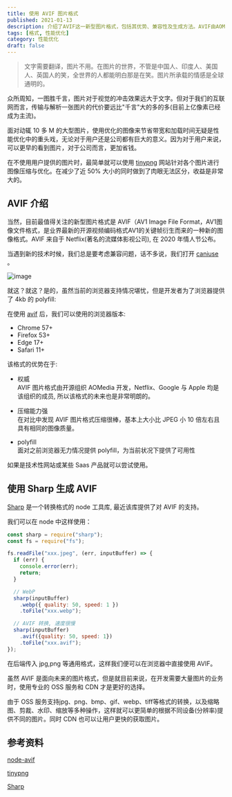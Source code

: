 ```yaml
---
title: 使用 AVIF 图片格式
published: 2021-01-13
description: 介绍了AVIF这一新型图片格式，包括其优势、兼容性及生成方法。AVIF由AOMedia开发，具有强压缩能力，可通过Sharp工具库生成，虽浏览器支持有限，但有polyfill可用。
tags: [格式, 性能优化]
category: 性能优化
draft: false
---
```


> 文字需要翻译，图片不用。在图片的世界，不管是中国人、印度人、美国人、英国人的笑，全世界的人都能明白那是在笑。图片所承载的情感是全球通明的。

众所周知，一图胜千言，图片对于视觉的冲击效果远大于文字。但对于我们的互联网而言，传输与解析一张图片的代价要远比"千言"大的多的多(目前上亿像素已经成为主流)。

面对动辄 10 多 M 的大型图片，使用优化的图像来节省带宽和加载时间无疑是性能优化中的重头戏，无论对于用户还是公司都有巨大的意义。因为对于用户来说，可以更早的看到图片，对于公司而言，更加省钱。

在不使用用户提供的图片时，最简单就可以使用 [tinypng](https://tinypng.com/) 网站针对各个图片进行图像压缩与优化。在减少了近 50% 大小的同时做到了肉眼无法区分，收益是非常大的。

## AVIF 介绍

当然，目前最值得关注的新型图片格式是 AVIF（AV1 Image File Format，AV1图像文件格式，是业界最新的开源视频编码格式AV1的关键帧衍生而来的一种新的图像格式。AVIF 来自于 Netflix(著名的流媒体影视公司), 在 2020 年情人节公布。

当遇到新的技术时候，我们总是要考虑兼容问题，话不多说，我们打开 [caniuse]( https://www.caniuse.com/?search=AVIF) 。

![image](/img/bVcNDL3)

就这？就这？是的，虽然当前的浏览器支持情况堪忧，但是开发者为了浏览器提供了 4kb 的 polyfill:

在使用 [avif](https://github.com/Kagami/avif.js) 后，我们可以使用的浏览器版本:

- Chrome 57+
- Firefox 53+
- Edge 17+
- Safari 11+

该格式的优势在于:

- 权威   
  AVIF 图片格式由开源组织 AOMedia 开发，Netflix、Google 与 Apple 均是该组织的成员, 所以该格式的未来也是非常明朗的。

- 压缩能力强   
  在对比中发现 AVIF 图片格式压缩很棒，基本上大小比 JPEG 小 10 倍左右且具有相同的图像质量。

- polyfill   
  面对之前浏览器无力情况提供 polyfill，为当前状况下提供了可用性

如果是技术性网站或某些 Saas 产品就可以尝试使用。

## 使用 Sharp 生成 AVIF

[Sharp](https://sharp.pixelplumbing.com/) 是一个转换格式的 node 工具库, 最近该库提供了对 AVIF 的支持。

我们可以在 node 中这样使用：

```js
const sharp = require("sharp");
const fs = require("fs");

fs.readFile("xxx.jpeg", (err, inputBuffer) => {
  if (err) {
    console.error(err);
    return;
  }

  // WebP
  sharp(inputBuffer)
    .webp({ quality: 50, speed: 1 })
    .toFile("xxx.webp");

  // AVIF 转换, 速度很慢
  sharp(inputBuffer)
    .avif({quality: 50, speed: 1})
    .toFile("xxx.avif");
});
```

在后端传入 jpg,png 等通用格式，这样我们便可以在浏览器中直接使用 AVIF。

虽然 AVIF 是面向未来的图片格式，但是就目前来说，在开发需要大量图片的业务时，使用专业的 OSS 服务和 CDN 才是更好的选择。  

由于 OSS 服务支持jpg、png、bmp、gif、webp、tiff等格式的转换，以及缩略图、剪裁、水印、缩放等多种操作，这样就可以更简单的根据不同设备(分辨率)提供不同的图片。同时 CDN 也可以让用户更快的获取图片。

## 参考资料

[node-avif](https://www.jameslmilner.com/post/node-avif/)

[tinypng](https://tinypng.com/)

[Sharp](https://sharp.pixelplumbing.com/)
